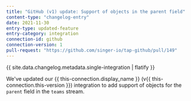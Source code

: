 ```yaml
---
title: "GitHub (v1) update: Support of objects in the parent field"
content-type: "changelog-entry"
date: 2021-11-30
entry-type: updated-feature
entry-category: integration
connection-id: github
connection-version: 1
pull-request: "https://github.com/singer-io/tap-github/pull/149"
---
```

{{ site.data.changelog.metadata.single-integration | flatify }}

We've updated our {{ this-connection.display_name }} (v{{ this-connection.this-version }}) integration to add support of objects for the `parent` field in the `teams` stream.